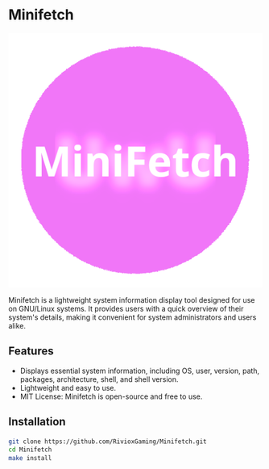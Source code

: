 # Minifetch

![Minifetch Logo](img/minifetch.png)

Minifetch is a lightweight system information display tool designed for use on GNU/Linux systems. It provides users with a quick overview of their system's details, making it convenient for system administrators and users alike.

## Features

- Displays essential system information, including OS, user, version, path, packages, architecture, shell, and shell version.
- Lightweight and easy to use.
- MIT License: Minifetch is open-source and free to use.

## Installation

   ```bash
   git clone https://github.com/RivioxGaming/Minifetch.git
   cd Minifetch
   make install
   ```
